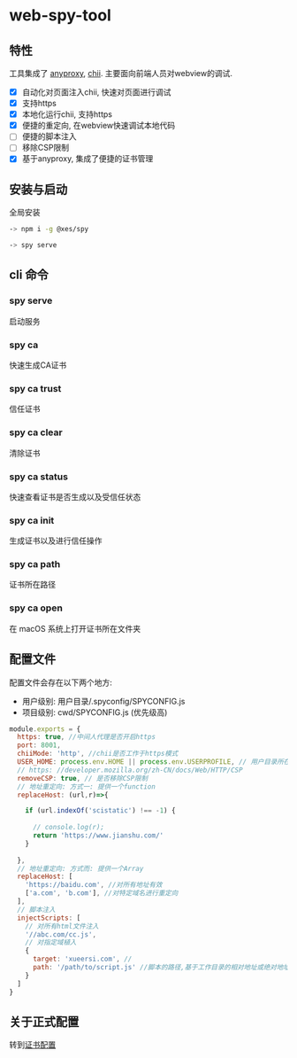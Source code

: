 # web-spy-tool

## 特性
工具集成了 [anyproxy](http://anyproxy.io/cn/), [chii](https://github.com/liriliri/chii). 主要面向前端人员对webview的调试. 

- [x] 自动化对页面注入chii, 快速对页面进行调试
- [x] 支持https
- [x] 本地化运行chii, 支持https
- [x] 便捷的重定向, 在webview快速调试本地代码
- [ ] 便捷的脚本注入 
- [ ] 移除CSP限制
- [x] 基于anyproxy, 集成了便捷的证书管理

## 安装与启动 
全局安装
```bash
-> npm i -g @xes/spy

-> spy serve
```
## cli 命令

### spy serve
启动服务

### spy ca

快速生成CA证书

### spy ca trust
信任证书

### spy ca clear
清除证书

### spy ca status

快速查看证书是否生成以及受信任状态

### spy ca init
生成证书以及进行信任操作

### spy ca path
证书所在路径

### spy ca open
在 macOS 系统上打开证书所在文件夹

## 配置文件
配置文件会存在以下两个地方:

* 用户级别: 用户目录/.spyconfig/SPYCONFIG.js
* 项目级别: cwd/SPYCONFIG.js (优先级高)


```js
module.exports = {
  https: true, //中间人代理是否开启https
  port: 8001, 
  chiiMode: 'http', //chii是否工作于https模式
  USER_HOME: process.env.HOME || process.env.USERPROFILE, // 用户目录所在地(默认)
  // https: //developer.mozilla.org/zh-CN/docs/Web/HTTP/CSP
  removeCSP: true, // 是否移除CSP限制
  // 地址重定向: 方式一: 提供一个function
  replaceHost: (url,r)=>{

    if (url.indexOf('scistatic') !== -1) {
      
      // console.log(r);
      return 'https://www.jianshu.com/'
    }
    
  },
  // 地址重定向: 方式而: 提供一个Array
  replaceHost: [
    'https://baidu.com', //对所有地址有效
    ['a.com', 'b.com'], //对特定域名进行重定向
  ],
  // 脚本注入
  injectScripts: [
    // 对所有html文件注入
    '//abc.com/cc.js',
    // 对指定域植入
    {
      target: 'xueersi.com', // 
      path: '/path/to/script.js' //脚本的路径,基于工作目录的相对地址或绝对地址
    }
  ]
}

```

## 关于正式配置
转到[证书配置](http://anyproxy.io/cn/#%E8%AF%81%E4%B9%A6%E9%85%8D%E7%BD%AE)